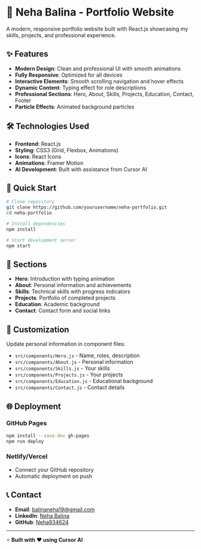 # 🚀 Neha Balina - Portfolio Website

A modern, responsive portfolio website built with React.js showcasing my skills, projects, and professional experience.

## ✨ Features

- **Modern Design**: Clean and professional UI with smooth animations
- **Fully Responsive**: Optimized for all devices
- **Interactive Elements**: Smooth scrolling navigation and hover effects
- **Dynamic Content**: Typing effect for role descriptions
- **Professional Sections**: Hero, About, Skills, Projects, Education, Contact, Footer
- **Particle Effects**: Animated background particles

## 🛠️ Technologies Used

- **Frontend**: React.js
- **Styling**: CSS3 (Grid, Flexbox, Animations)
- **Icons**: React Icons
- **Animations**: Framer Motion
- **AI Development**: Built with assistance from Cursor AI

## 🚀 Quick Start

```bash
# Clone repository
git clone https://github.com/yourusername/neha-portfolio.git
cd neha-portfolio

# Install dependencies
npm install

# Start development server
npm start
```

## 📱 Sections

- **Hero**: Introduction with typing animation
- **About**: Personal information and achievements
- **Skills**: Technical skills with progress indicators
- **Projects**: Portfolio of completed projects
- **Education**: Academic background
- **Contact**: Contact form and social links

## 🎨 Customization

Update personal information in component files:
- `src/components/Hero.js` - Name, roles, description
- `src/components/About.js` - Personal information
- `src/components/Skills.js` - Your skills
- `src/components/Projects.js` - Your projects
- `src/components/Education.js` - Educational background
- `src/components/Contact.js` - Contact details

## 🌐 Deployment

### GitHub Pages
```bash
npm install --save-dev gh-pages
npm run deploy
```

### Netlify/Vercel
- Connect your GitHub repository
- Automatic deployment on push

## 📞 Contact

- **Email**: balinaneha19@gmail.com
- **LinkedIn**: [Neha Balina](https://www.linkedin.com/in/neha-balina-3bb225340/)
- **GitHub**: [Neha934624](https://github.com/Neha934624)

---

⭐ **Built with ❤️ using Cursor AI** 